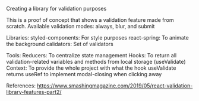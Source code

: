 Creating a library for validation purposes

This is a proof of concept that shows a validation feature made from scratch.
Available validation modes: always, blur, and submit 

Libraries:
styled-components: For style purposes
react-spring: To animate the background
calidators: Set of validators

Tools:
Reducers: To centralize state management
Hooks: To return all validation-related variables and methods from local storage (useValidate)
Context: To provide the whole project with what the hook useValidate returns 
useRef to implement modal-closing when clicking away


References: https://www.smashingmagazine.com/2019/05/react-validation-library-features-part2/


